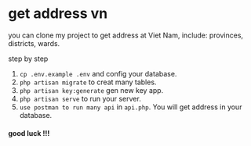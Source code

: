 # get address vn
you can clone my project to get address at Viet Nam, include: provinces, districts, wards.

step by step

1. ``` cp .env.example .env ``` and config your database.
2. ``` php artisan migrate ``` to creat many tables.
3. ``` php artisan key:generate ``` gen new key app.
4. ``` php artisan serve ``` to run your server.
5. ``` use postman to run many api ``` in ``` api.php ```. You will get address in your database.

#### good luck !!!
